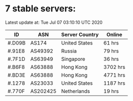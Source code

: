 # 7 stable servers:

Latest update at: Tue Jul 07 03:10:10 UTC 2020

| ID | ASN | Server Country | Online |
| -- | --- | -------------- | ------ |
| #.D09B | AS174 | United States | 61 hrs |
| #.91E8 | AS49392 | Russia | 79 hrs |
| #.7F1D | AS63949 | Singapore | 36 hrs |
| #.B6F8 | AS63888 | Hong Kong | 3702 hrs |
| #.BD3E | AS63888 | Hong Kong | 4771 hrs |
| #.1278 | AS23033 | United States | 1187 hrs |
| #.770F | AS202425 | Netherlands | 19 hrs |

